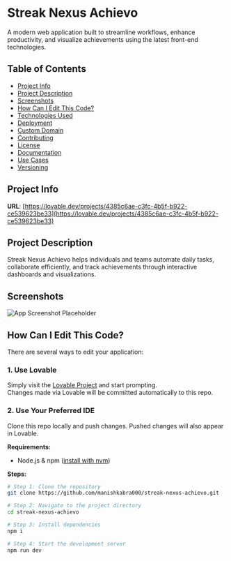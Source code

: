 # Streak Nexus Achievo

A modern web application built to streamline workflows, enhance productivity, and visualize achievements using the latest front-end technologies.

## Table of Contents

- [Project Info](#project-info)
- [Project Description](#project-description)
- [Screenshots](#screenshots)
- [How Can I Edit This Code?](#how-can-i-edit-this-code)
- [Technologies Used](#technologies-used)
- [Deployment](#deployment)
- [Custom Domain](#custom-domain)
- [Contributing](#contributing)
- [License](#license)
- [Documentation](#documentation)
- [Use Cases](#use-cases)
- [Versioning](#versioning)

## Project Info

**URL**: [https://lovable.dev/projects/4385c6ae-c3fc-4b5f-b922-ce539623be33](https://lovable.dev/projects/4385c6ae-c3fc-4b5f-b922-ce539623be33)

## Project Description

Streak Nexus Achievo helps individuals and teams automate daily tasks, collaborate efficiently, and track achievements through interactive dashboards and visualizations.

## Screenshots

<!-- Add actual screenshots or GIFs here -->
![App Screenshot Placeholder](https://via.placeholder.com/800x400?text=App+Screenshot)

## How Can I Edit This Code?

There are several ways to edit your application:

### 1. Use Lovable

Simply visit the [Lovable Project](https://lovable.dev/projects/4385c6ae-c3fc-4b5f-b922-ce539623be33) and start prompting.  
Changes made via Lovable will be committed automatically to this repo.

### 2. Use Your Preferred IDE

Clone this repo locally and push changes. Pushed changes will also appear in Lovable.

**Requirements:**  
- Node.js & npm ([install with nvm](https://github.com/nvm-sh/nvm#installing-and-updating))

**Steps:**
```sh
# Step 1: Clone the repository
git clone https://github.com/manishkabra000/streak-nexus-achievo.git

# Step 2: Navigate to the project directory
cd streak-nexus-achievo

# Step 3: Install dependencies
npm i

# Step 4: Start the development server
npm run dev
